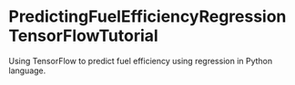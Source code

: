 # PredictingFuelEfficiencyRegressionTensorFlowTutorial

Using TensorFlow to predict fuel efficiency using regression in Python language.
